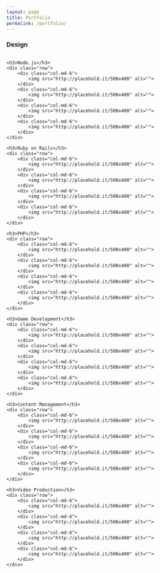 ```yaml
---
layout: page
title: Portfolio
permalink: /portfolio/
---
```


<div class="portfolio">
    <h3>Design</h3>
    <div class="row">
        <div class="col-md-6">
            <img src="http://placehold.it/500x400" alt="">
        </div>
        <div class="col-md-6">
            <img src="http://placehold.it/500x400" alt="">
        </div>
        <div class="col-md-6">
            <img src="http://placehold.it/500x400" alt="">
        </div>
        <div class="col-md-6">
            <img src="http://placehold.it/500x400" alt="">
        </div>
    </div>
    
    <h3>Node.js</h3>
    <div class="row">
        <div class="col-md-6">
            <img src="http://placehold.it/500x400" alt="">
        </div>
        <div class="col-md-6">
            <img src="http://placehold.it/500x400" alt="">
        </div>
        <div class="col-md-6">
            <img src="http://placehold.it/500x400" alt="">
        </div>
        <div class="col-md-6">
            <img src="http://placehold.it/500x400" alt="">
        </div>
    </div>
    
    <h3>Ruby on Rails</h3>
    <div class="row">
        <div class="col-md-6">
            <img src="http://placehold.it/500x400" alt="">
        </div>
        <div class="col-md-6">
            <img src="http://placehold.it/500x400" alt="">
        </div>
        <div class="col-md-6">
            <img src="http://placehold.it/500x400" alt="">
        </div>
        <div class="col-md-6">
            <img src="http://placehold.it/500x400" alt="">
        </div>
    </div>
    
    <h3>PHP</h3>
    <div class="row">
        <div class="col-md-6">
            <img src="http://placehold.it/500x400" alt="">
        </div>
        <div class="col-md-6">
            <img src="http://placehold.it/500x400" alt="">
        </div>
        <div class="col-md-6">
            <img src="http://placehold.it/500x400" alt="">
        </div>
        <div class="col-md-6">
            <img src="http://placehold.it/500x400" alt="">
        </div>
    </div>
    
    <h3>Game Development</h3>
    <div class="row">
        <div class="col-md-6">
            <img src="http://placehold.it/500x400" alt="">
        </div>
        <div class="col-md-6">
            <img src="http://placehold.it/500x400" alt="">
        </div>
        <div class="col-md-6">
            <img src="http://placehold.it/500x400" alt="">
        </div>
        <div class="col-md-6">
            <img src="http://placehold.it/500x400" alt="">
        </div>
    </div>
    
    <h3>Content Management</h3>
    <div class="row">
        <div class="col-md-6">
            <img src="http://placehold.it/500x400" alt="">
        </div>
        <div class="col-md-6">
            <img src="http://placehold.it/500x400" alt="">
        </div>
        <div class="col-md-6">
            <img src="http://placehold.it/500x400" alt="">
        </div>
        <div class="col-md-6">
            <img src="http://placehold.it/500x400" alt="">
        </div>
    </div>
    
    <h3>Video Production</h3>
    <div class="row">
        <div class="col-md-6">
            <img src="http://placehold.it/500x400" alt="">
        </div>
        <div class="col-md-6">
            <img src="http://placehold.it/500x400" alt="">
        </div>
        <div class="col-md-6">
            <img src="http://placehold.it/500x400" alt="">
        </div>
        <div class="col-md-6">
            <img src="http://placehold.it/500x400" alt="">
        </div>
    </div>
</div>
